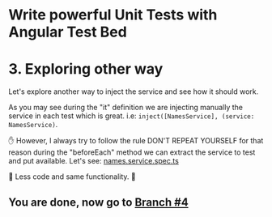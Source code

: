 # Write powerful Unit Tests with Angular Test Bed

# 3. Exploring other way

Let's explore another way to inject the service and see how it should work.

As you may see during the "it" definition we are injecting manually the service in each test which is great. i.e: `inject([NamesService], (service: NamesService)`.

✋ However, I always try to follow the rule DON'T REPEAT YOURSELF for that reason during the "beforeEach" method we can extract the service to test and put available. Let's see:
[names.service.spec.ts](https://github.com/seagomezar/ng-col-angular-ut/blob/step3/src/app/names.service.spec.ts)

🎉 Less code and same functionality. 🎉

## You are done, now go to [Branch #4](https://github.com/seagomezar/ng-col-angular-ut/tree/step4)
